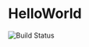 # HelloWorld


<img src="https://camo.githubusercontent.com/42461300b17ec816fa4797a12fe173bd241a4c4d/68747470733a2f2f7472617669732d63692e6f72672f43686f705365654775792f436f64657273436c75622e7376673f6272616e63683d6d6173746572" alt="Build Status" data-canonical-src="https://travis-ci.org/PiotrKowandy/HelloWorld.svg?branch=master" style="max-width:100%;">

